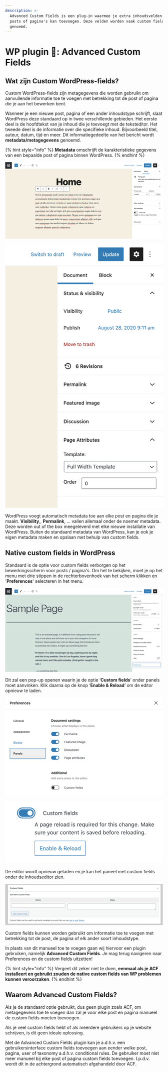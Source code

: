 ```yaml
---
description: >-
  Advanced Custom Fields is een plug-in waarmee je extra inhoudsvelden aan je
  posts of pagina's kan toevoegen. Deze velden worden vaak custom fields
  genoemd.
---
```


# WP plugin 🔌: Advanced Custom Fields

## Wat zijn Custom WordPress-fields?

Custom WordPress-fields zijn metagegevens die worden gebruikt om aanvullende informatie toe te voegen met betrekking tot de post of pagina die je aan het bewerken bent.

Wanneer je een nieuwe post, pagina of een ander inhoudstype schrijft, slaat WordPress deze standaard op in twee verschillende gebieden. Het eerste deel is de hoofdtekst van je inhoud die je toevoegt met de teksteditor. Het tweede deel is de informatie over die specifieke inhoud. Bijvoorbeeld titel, auteur, datum, tijd en meer. Dit informatiegedeelte van het bericht wordt **metadata/metagegevens** genoemd.

{% hint style="info" %}
**Metadata** omschrijft de karakteristieke gegevens van een bepaalde post of pagina binnen WordPress.
{% endhint %}

![Teksteditor van een WordPress pagina.](../../.gitbook/assets/image%20%2867%29.png)

![De metadata van een WordPress pagina.](../../.gitbook/assets/image%20%28105%29.png)

WordPress voegt automatisch metadata toe aan elke post en pagina die je maakt. **Visibility**,, **Permalink**, … vallen allemaal onder de noemer metadata. Deze worden out of the box meegeleverd met elke nieuwe installatie van WordPress. Buiten de standaard metadata van WordPress, kan je ook je eigen metadata maken en opslaan met behulp van custom fields.

## Native custom fields in WordPress

Standaard is de optie voor custom fields verborgen op het bewerkingsscherm voor posts / pagina's. Om het te bekijken, moet je op het menu met drie stippen in de rechterbovenhoek van het scherm klikken en '**Preferences**' selecteren in het menu.

![](../../.gitbook/assets/image%20%2850%29.png)

Dit zal een pop-up openen waarin je de optie ‘**Custom fields**’ onder panels moet aanvinken. Klik daarna op de knop ‘**Enable & Reload**’ om de editor opnieuw te laden.

![](../../.gitbook/assets/image%20%2835%29.png)

![](../../.gitbook/assets/image%20%2832%29.png)

De editor wordt opnieuw geladen en je kan het paneel met custom fields onder de inhoudseditor zien.

![](../../.gitbook/assets/image%20%2853%29.png)

Custom fields kunnen worden gebruikt om informatie toe te voegen met betrekking tot de post, de pagina of elk ander soort inhoudstype.

In plaats van dit manueel toe te voegen gaan wij hiervoor een plugin gebruiken, namelijk **Advanced Custom Fields**. Je mag terug navigeren naar Preferences en de custom fields uitzetten!

{% hint style="info" %}
Vergeet dit zeker niet te doen, **eenmaal als je ACF installeert en gebruikt zouden de native custom fields van WP problemen kunnen veroorzaken**.
{% endhint %}

## Waarom Advanced Custom Fields?

Als je de standaard optie gebruikt, dus geen plugin zoals ACF, om metagegevens toe te voegen dan zal je voor elke post en pagina manueel de custom fields moeten toevoegen.

Als je veel custom fields hebt of als meerdere gebruikers op je website schrijven, is dit geen ideale oplossing.

Met de Advanced Custom Fields plugin kan je a.d.h.v. een gebruikersinterface custom fields toevoegen aan eender welke post, pagina, user of taxonomy a.d.h.v. conditional rules. De gebruiker moet niet meer manueel bij elke post of pagina custom fields toevoegen. I.p.d.v. wordt dit in de achtergrond automatisch afgehandeld door ACF.

